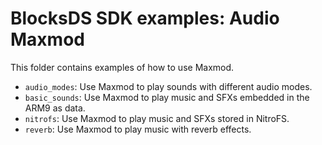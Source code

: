 # BlocksDS SDK examples: Audio Maxmod

This folder contains examples of how to use Maxmod.

- `audio_modes`: Use Maxmod to play sounds with different audio modes.
- `basic_sounds`: Use Maxmod to play music and SFXs embedded in the ARM9 as data.
- `nitrofs`: Use Maxmod to play music and SFXs stored in NitroFS.
- `reverb`: Use Maxmod to play music with reverb effects.
